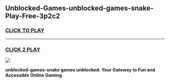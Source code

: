 
## Unblocked-Games-unblocked-games-snake-Play-Free-3p2c2
<h3>
<a href="https://premium76.site?title=unblocked-games-snake&ref=19M">CLICK TO PLAY</a></h3>
<hr>

<h3>
<a href="https://premium76.site?title=unblocked-games-snake&ref=19M">CLICK 2 PLAY</a>
  
</h3>

<a href="https://premium76.site?title=unblocked-games-snake&ref=19M"><img src="https://clearcache.store/games.png"></a>


**unblocked-games-snake games unblocked: Your Gateway to Fun and Accessible Online Gaming**
